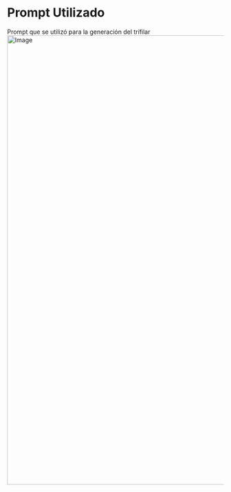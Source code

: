 # Prompt Utilizado

Prompt que se utilizó para la generación del trífilar
<img width="2200" height="1043" alt="Image" src="https://github.com/user-attachments/assets/2101555b-375e-4c23-a218-485c7144a676" />
